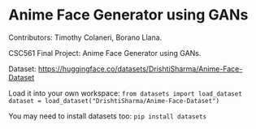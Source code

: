 # Anime Face Generator using GANs
Contributors: Timothy Colaneri, Borano Llana.

CSC561 Final Project: Anime Face Generator using GANs.


Dataset: https://huggingface.co/datasets/DrishtiSharma/Anime-Face-Dataset 

Load it into your own workspace:
`from datasets import load_dataset`
`dataset = load_dataset("DrishtiSharma/Anime-Face-Dataset")`

You may need to install datasets too: `pip install datasets`
